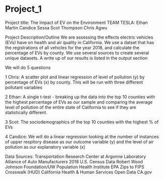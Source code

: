 # Project_1
Project title: The Impact of EV on the Environment
TEAM TESLA:
Ethan Martin
Candice Sessa
Scot Thompson
Chris Agwu

Project Description/Outline
We are assessing the effects electric vehicles (EVs) have on health and air quality in California. We use a datset that has the registrations of all vehicles for the year 2018, and calculate the percentage of EVs by county. We use several sources to create several unique datasets. A write up of our results is listed in the output section

We will do 5 questions

1 Chris: A scatter plot and linear regression of level of pollution (y) by percentage of EVs (x) by county. This will be run with three different pollutant variables

2 Ethan: A single t-test - breaking up the data into the top 10 counties with the highest percentage of EVs as our sample and comparing the average level of pollution of the entire state of California to see if they are statistically different. 

3 Scot: The sociodemographics of the top 10 counties with the highest % of EVs

4 Candice: We will do a linear regression looking at the number of instances of upper respitory disease as our outcome variable (y) and the level of air pollution as our explanatory variable (x)

Data Sources:
Transportation Research Center at Argonne Laboratory 
Alliance of Auto Manufacturers
2018 U.S. Census Data
Robert Wood Johnson Foundation/UW Population Health Institute
EPA
Zips to FIPS Crosswalk (HUD)
California Health & Human Services Open Data
CA.gov

